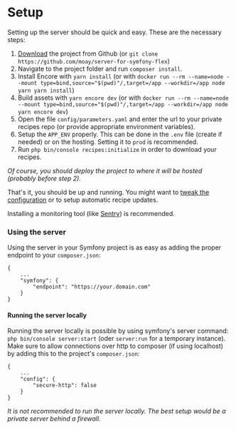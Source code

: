 # Setup

Setting up the server should be quick and easy. These are the necessary steps:

1. [Download](https://github.com/moay/server-for-symfony-flex/releases) the project from Github (or `git clone https://github.com/moay/server-for-symfony-flex`)
2. Navigate to the project folder and run `composer install`.
3. Install Encore with `yarn install` (or with `docker run --rm --name=node --mount type=bind,source="$(pwd)"/,target=/app --workdir=/app node yarn yarn install`)
4. Build assets with `yarn encore dev` (or with `docker run --rm --name=node --mount type=bind,source="$(pwd)"/,target=/app --workdir=/app node yarn encore dev`)
5. Open the file `config/parameters.yaml` and enter the url to your private recipes repo (or provide appropriate environment variables).
6. Setup the `APP_ENV` properly. This can be done in the `.env` file (create if needed) or on the hosting. Setting it to `prod` is recommended.
7. Run `php bin/console recipes:initialize` in order to download your recipes.

*Of course, you should deploy the project to where it will be hosted (probably before step 2).*

That's it, you should be up and running. You might want to [tweak the configuration](configuration.md) or to setup automatic recipe updates.

Installing a monitoring tool (like [Sentry](https://sentry.io)) is recommended.

### Using the server

Using the server in your Symfony project is as easy as adding the proper endpoint to your `composer.json`:

    {
        ...
        "symfony": {
            "endpoint": "https://your.domain.com"
        }
    }

#### Running the server locally

Running the server locally is possible by using symfony's server command: `php bin/console server:start` (oder `server:run` for a temporary instance).
Make sure to allow connections over http to composer (if using localhost) by adding this to the project's `composer.json`:

    {
        ...
        "config": {
            "secure-http": false
        }
    }
    
*It is not recommended to run the server locally. The best setup would be a private server behind a firewall.*
